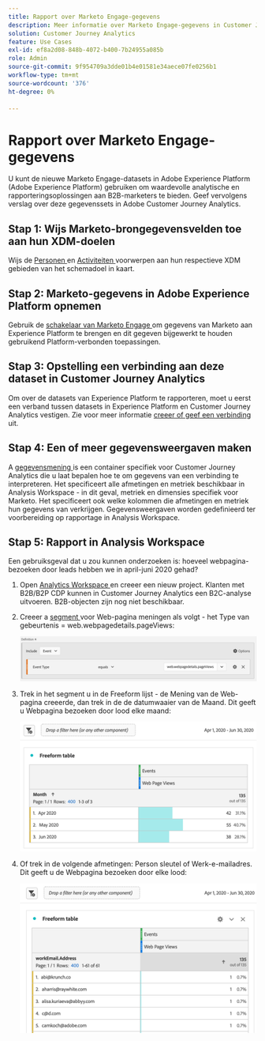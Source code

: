 ```yaml
---
title: Rapport over Marketo Engage-gegevens
description: Meer informatie over Marketo Engage-gegevens in Customer Journey Analytics
solution: Customer Journey Analytics
feature: Use Cases
exl-id: ef8a2d08-848b-4072-b400-7b24955a085b
role: Admin
source-git-commit: 9f954709a3dde01b4e01581e34aece07fe0256b1
workflow-type: tm+mt
source-wordcount: '376'
ht-degree: 0%

---
```


# Rapport over Marketo Engage-gegevens

U kunt de nieuwe Marketo Engage-datasets in Adobe Experience Platform (Adobe Experience Platform) gebruiken om waardevolle analytische en rapporteringsoplossingen aan B2B-marketers te bieden. Geef vervolgens verslag over deze gegevenssets in Adobe Customer Journey Analytics.

## Stap 1: Wijs Marketo-brongegevensvelden toe aan hun XDM-doelen

Wijs de [ Personen ](https://experienceleague.adobe.com/docs/experience-platform/sources/connectors/adobe-applications/mapping/marketo.html?lang=nl-NL#persons) en [ Activiteiten ](https://experienceleague.adobe.com/docs/experience-platform/sources/connectors/adobe-applications/mapping/marketo.html?lang=nl-NL#activities) voorwerpen aan hun respectieve XDM gebieden van het schemadoel in kaart.

## Stap 2: Marketo-gegevens in Adobe Experience Platform opnemen

Gebruik de [ schakelaar van Marketo Engage ](https://experienceleague.adobe.com/docs/experience-platform/sources/connectors/adobe-applications/marketo/marketo.html?lang=nl-NL) om gegevens van Marketo aan Experience Platform te brengen en dit gegeven bijgewerkt te houden gebruikend Platform-verbonden toepassingen.

## Stap 3: Opstelling een verbinding aan deze dataset in Customer Journey Analytics

Om over de datasets van Experience Platform te rapporteren, moet u eerst een verband tussen datasets in Experience Platform en Customer Journey Analytics vestigen. Zie voor meer informatie [ creeer of geef een verbinding ](https://experienceleague.adobe.com/docs/analytics-platform/using/cja-connections/create-connection.html?lang=nl-NL) uit.

## Stap 4: Een of meer gegevensweergaven maken

A [ gegevensmening ](/help/data-views/data-views.md) is een container specifiek voor Customer Journey Analytics die u laat bepalen hoe te om gegevens van een verbinding te interpreteren. Het specificeert alle afmetingen en metriek beschikbaar in Analysis Workspace - in dit geval, metriek en dimensies specifiek voor Marketo. Het specificeert ook welke kolommen die afmetingen en metriek hun gegevens van verkrijgen. Gegevensweergaven worden gedefinieerd ter voorbereiding op rapportage in Analysis Workspace.

## Stap 5: Rapport in Analysis Workspace

Een gebruiksgeval dat u zou kunnen onderzoeken is: hoeveel webpagina-bezoeken door leads hebben we in april-juni 2020 gehad?

1. Open [ Analytics Workspace ](/help/analysis-workspace/home.md) en creeer een nieuw project.
Klanten met B2B/B2P CDP kunnen in Customer Journey Analytics een B2C-analyse uitvoeren. B2B-objecten zijn nog niet beschikbaar.

1. Creeer a [ segment ](/help/components/filters/create-filters.md) voor Web-pagina meningen als volgt - het Type van gebeurtenis = web.webpagedetails.pageViews:

   ![ het venster van de Definitie die Gebeurtenis en Type van Gebeurtenis tonen ](../assets/marketo-filter.png)

1. Trek in het segment u in de Freeform lijst - de Mening van de Web-pagina creeerde, dan trek in de de datumwaaier van de Maand. Dit geeft u Webpagina bezoeken door lood elke maand:

   ![ Vrije lijst die Gebeurtenissen door Maand toont.](../assets/marketo-freeform.png)

1. Of trek in de volgende afmetingen: Person sleutel of Werk-e-mailadres. Dit geeft u de Webpagina bezoeken door elke lood:

   ![ vrije lijst die Gebeurtenissen en workEmail.Address en de Kijken van de Web-pagina toont.](../assets/marketo-freeform2.png)
